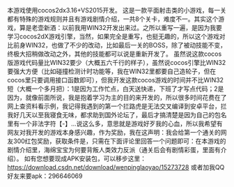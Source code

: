 本游戏使用cocos2dx3.16+VS2015开发。
这是一款平面射击类的小游戏，每一关都有特殊的游戏规则并且有游戏剧情介绍，一共8个关卡，难度不一。其实这个游戏，算是老壶新酒：以前我用WIN32开发出来过。之所以重写一遍，是因为我要学习cocos2dX游戏引擎，当然，如果完全是重写，也挺无趣的，所以这个游戏对比前身WIN32，也做了不少的改动，比如最后一关的BOSS，除了被动技能不变，终极大招稍做改动之外，其他的技能都可以说是重新开发了。
虽然说这款cocos版游戏代码量比WIN32要少（大概五六千行的样子），虽然说cocos引擎比WIN32要强大方便（比如碰撞检测计时功能等，我在WIN32里都要自己造轮子，但在cocos里只要调用接口函数即可），但我开发这款cocos游戏的时间并不比WIN32短（大概一个多月把）：1是因为工作忙点，白天送快递，下班了才写点代码；2是因为，就像前面所说，我是抱着学习为主的目的来开发的，所以很多时间花费在了网上查资料看示例，我记得我遇到的第一个拦路虎是无法交叉编译到安卓平台，拦我好几天以至我寝食无味，都求助到国外论坛了，最后才搞清楚是因为自己的包名里有一个非法字符【-】...说这么多，意思就是游戏好歹我的心血，所以我希望有网友对我开发的游戏本身感兴趣，作为奖励，我在这声明：我会给第一个通关的网友300红包奖励，获取条件是，只需在下面评论里回答一个问题即可：在本游戏的剧情介绍里，海绵宝宝为何要背叛人类效力反派（通关后会有剧情彩蛋，里面有介绍）。
如有您想要现成APK安装包，可以移步这里：https://download.csdn.net/download/wenpinglaoyao/15273728
或者加我QQ好友来要apk：296646069
